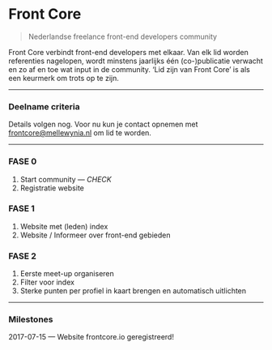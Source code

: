 # Front Core

> Nederlandse freelance front-end developers community

Front Core verbindt front-end developers met elkaar.  Van elk lid worden referenties nagelopen, wordt minstens jaarlijks één (co-)publicatie verwacht en zo af en toe wat input in de community. ‘Lid zijn van Front Core’ is als een keurmerk om trots op te zijn. 

____

### Deelname criteria

Details volgen nog. Voor nu kun je contact opnemen met frontcore@mellewynia.nl om lid te worden.

____

### FASE 0

1. Start community — _CHECK_
2. Registratie website

### FASE 1

1. Website met (leden) index
2. Website / Informeer over front-end gebieden

### FASE 2

1. Eerste meet-up organiseren
2. Filter voor index
3. Sterke punten per profiel in kaart brengen en automatisch uitlichten

----

### Milestones

2017-07-15 — Website frontcore.io geregistreerd!